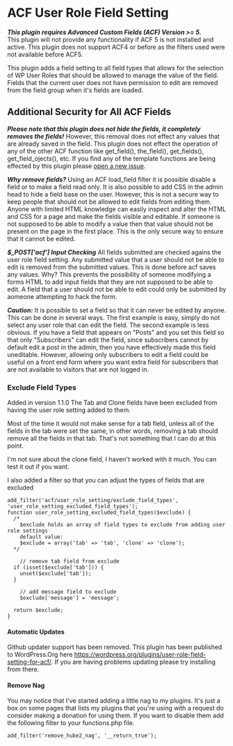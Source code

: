 # ACF User Role Field Setting

***This plugin requires Advanced Custom Fields (ACF) Version >= 5.***  
This plugin will not provide any functionality if ACF 5 is not installed and active. This plugin does
not support ACF4 or before as the filters used were not available before ACF5.

This plugin adds a field setting to all field types that allows for the selection of WP User Roles
that should be allowed to manage the value of the field. Fields that the current user does not have
permission to edit are removed from the field group when it's fields are loaded.

## Additional Security for All ACF Fields

***Please note that this plugin does not hide the fields, it completely removes the fields!*** However,
this removal does not effect any values that are already saved in the field. This plugin does not effect the operation of any of the other ACF function like get_field(), the_field(), get_fields(), get_field_ojects(), etc. If you find any of the template functions are being effected by this plugin please 
[open a new issue](https://github.com/Hube2/acf-user-role-field-setting/issues).

***Why remove fields?*** Using an ACF load_field filter it is possible disable a field or to make a field
read only. It is also possible to add CSS in the admin head to hide a field base on the user. However,
this is not a secure way to keep people that should not be allowed to edit fields from editing them.
Anyone with limited HTML knowledge can easily inspect and alter the HTML and CSS for a page and make
the fields visible and editable. If someone is not supposed to be able to modify a value then that value
should not be present on the page in the first place. This is the only secure way to ensure that it
cannot be edited.

***$_POST['acf'] Input Checking*** All fields submitted are checked agains the user role field
setting. Any submitted value that a user should not be able to edit is removed from the submitted
values. This is done before acf saves any values. Why? This prevents the possibility of someone
modifying a forms HTML to add input fields that they are not supposed to be able to edit. A field
that a user should not be able to edit could only be submitted by aomeone attempting to hack the
form.

***Caution:*** It is possible to set a field so that it can never be edited by anyone. This can be done
in several ways. The first example is easy, simply do not select any user role that can edit the field.
The second example is less obvious. If you have a field that appears on "Posts" and you set this field
so that only "Subscribers" can edit the field, since subscribers cannot by default edit a post in the
admin, then you have effectively made this field uneditable. However, allowing only subscribers to edit
a field could be useful on a front end form where you want extra field for subscribers that are not
available to visitors that are not logged in.

### Exclude Field Types
Added in version 1.1.0
The Tab and Clone fields have been excluded from having the user role setting added to them. 

Most of the time it would not make sense for a tab field, unless all of the fields in the tab were set 
the same, in other words, removing a tab should remove all the fields in that tab. That's not something 
that I can do at this point.

I'm not sure about the clone field, I haven't worked with it much. You can test it out if you want.

I also added a filter so that you can adjust the types of fields that are excluded
```
add_filter('acf/user_role_setting/exclude_field_types', 'user_role_setting_excluded_field_types');
function user_role_setting_excluded_field_types($exclude) {
  /* 
    $exclude holds an array of field types to exclude from adding user role settings
    default value:
    $exclude = array('tab' => 'tab', 'clone' => 'clone');
  */
	
	// remove tab field from exclude
  if (isset($exclude['tab'])) {
    unset($exclude['tab']);
  }
	
	// add message field to exclude
	$exclude['message'] = 'message';
	
  return $exclude;
}
```

#### Automatic Updates
Github updater support has been removed. This plugin has been published to WordPress.Org here
https://wordpress.org/plugins/user-role-field-setting-for-acf/. If you are having problems updating please
try installing from there. 

#### Remove Nag
You may notice that I've started adding a little nag to my plugins. It's just a box on some pages that lists my
plugins that you're using with a request do consider making a donation for using them. If you want to disable them
add the following filter to your functions.php file.
```
add_filter('remove_hube2_nag', '__return_true');
```